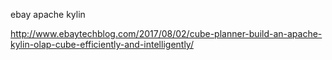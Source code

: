 ebay apache kylin

http://www.ebaytechblog.com/2017/08/02/cube-planner-build-an-apache-kylin-olap-cube-efficiently-and-intelligently/
